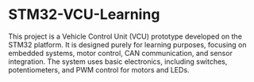 # STM32-VCU-Learning
This project is a Vehicle Control Unit (VCU) prototype developed on the STM32 platform. It is designed purely for learning purposes, focusing on embedded systems, motor control, CAN communication, and sensor integration. The system uses basic electronics, including switches, potentiometers, and PWM control for motors and LEDs.
